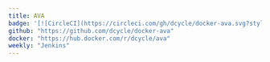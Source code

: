 ```yaml
---
title: AVA
badge: '[![CircleCI](https://circleci.com/gh/dcycle/docker-ava.svg?style=svg)](https://circleci.com/gh/dcycle/docker-ava)'
github: "https://github.com/dcycle/docker-ava"
docker: "https://hub.docker.com/r/dcycle/ava"
weekly: "Jenkins"
---
```

